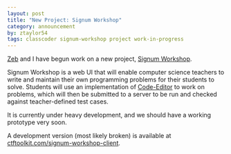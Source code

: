 ```yaml
---
layout: post
title: "New Project: Signum Workshop"
category: announcement
by: ztaylor54
tags: classcoder signum-workshop project work-in-progress
---
```


[Zeb](https://github.com/zebMcCorkle) and I have begun work on a new project, [Signum Workshop](https://github.com/ID10T-Errors/signum-workshop-client).

Signum Workshop is a web UI that will enable computer science teachers to write and maintain their own programming problems for their students to solve. Students will use an implementation of [Code-Editor](http://ztaylor54.github.io/code-editor/#base16-dark) to work on problems, which will then be submitted to a server to be run and checked against teacher-defined test cases.

It is currently under heavy development, and we should have a working prototype very soon.

A development version (most likely broken) is available at [ctftoolkit.com/signum-workshop-client](/signum-workshop-client/#/section/1/1).
